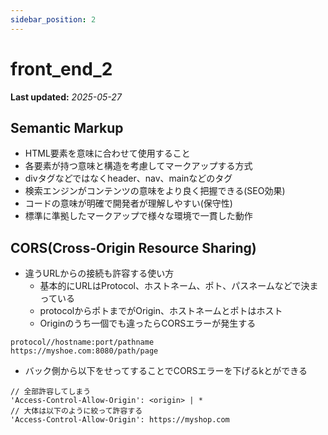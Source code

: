 ```yaml
---
sidebar_position: 2
---
```


# front_end_2

**Last updated:** _2025-05-27_

## Semantic Markup
- HTML要素を意味に合わせて使用すること
- 各要素が持つ意味と構造を考慮してマークアップする方式
- divタグなどではなくheader、nav、mainなどのタグ
- 検索エンジンがコンテンツの意味をより良く把握できる(SEO効果)
- コードの意味が明確で開発者が理解しやすい(保守性)
- 標準に準拠したマークアップで様々な環境で一貫した動作

## CORS(Cross-Origin Resource Sharing)
- 違うURLからの接続も許容する使い方
    - 基本的にURLはProtocol、ホストネーム、ポト、パスネームなどで決まっている
    - protocolからポトまでがOrigin、ホストネームとポトはホスト
    - Originのうち一個でも違ったらCORSエラーが発生する
```
protocol//hostname:port/pathname
https://myshoe.com:8080/path/page
```
- バック側から以下をせってすることでCORSエラーを下げるkとができる
```
// 全部許容してしまう
'Access-Control-Allow-Origin': <origin> | *
// 大体は以下のように絞って許容する
'Access-Control-Allow-Origin': https://myshop.com
```